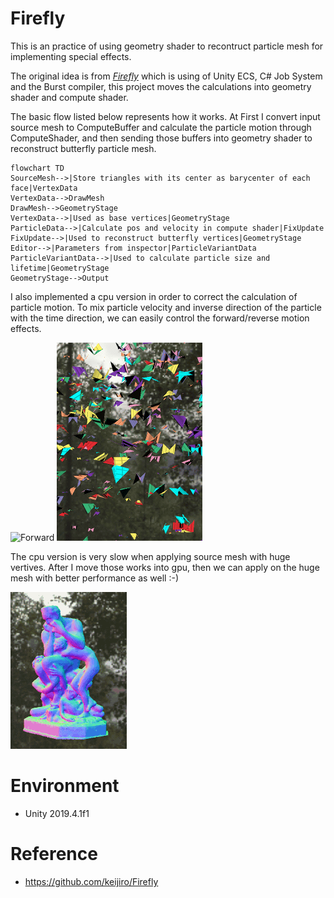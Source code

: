 # Firefly

This is an practice of using geometry shader to recontruct particle mesh for implementing special effects.

The original idea is from [*Firefly*](https://github.com/keijiro/Firefly) which is using of Unity ECS, C# Job
System and the Burst compiler, this project moves the calculations into geometry shader and compute shader.

The basic flow listed below represents how it works. At First I convert input source mesh to ComputeBuffer and 
calculate the particle motion through ComputeShader, and then sending those buffers into geometry shader 
to reconstruct butterfly particle mesh.

```mermaid
flowchart TD
SourceMesh-->|Store triangles with its center as barycenter of each face|VertexData
VertexData-->DrawMesh
DrawMesh-->GeometryStage
VertexData-->|Used as base vertices|GeometryStage
ParticleData-->|Calculate pos and velocity in compute shader|FixUpdate
FixUpdate-->|Used to reconstruct butterfly vertices|GeometryStage
Editor-->|Parameters from inspector|ParticleVariantData
ParticleVariantData-->|Used to calculate particle size and lifetime|GeometryStage
GeometryStage-->Output
```
I also implemented a cpu version in order to correct the calculation of particle motion. To mix particle velocity 
and inverse direction of the particle with the time direction, we can easily control the forward/reverse motion effects.

![Forward](Docs/forward.gif "Forward")
![Reverse](Docs/reverse.gif "Reverse")

The cpu version is very slow when applying source mesh with huge vertives. After I move those works into gpu, then we 
can apply on the huge mesh with better performance as well :-)

![Reverse](Docs/geometry-shader-impl.gif "Implement with geometry shader")

# Environment
- Unity 2019.4.1f1

# Reference
- https://github.com/keijiro/Firefly
